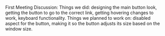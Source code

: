 First Meeting Discussion:
  Things we did: designing the main button look, getting the button to go to the correct link, getting hovering changes to work, keyboard functionality.
  Things we planned to work on: disabled aspect for the button, making it so the button adjusts its size based on the window size.
